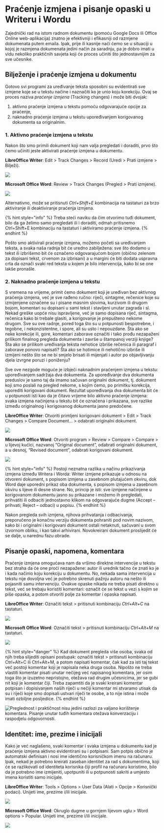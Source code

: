 # Praćenje izmjena i pisanje opaski u Writeru i Wordu

Zajednički rad na istom radnom dokumentu \(pomoću Google Docs ili Office Online web-aplikacija\) znatno je efektivniji i efikasniji od razmjene dokumenata putem emaila. Ipak, prije ili kasnije naći ćemo se u situaciji u kojoj je razmjena dokumenata jedini način za saradnju, pa je dobro imati u vidu nekoliko praktičnih savjeta koji će proces učiniti što jednostavnijim za sve učesnike.

## Bilježenje i praćenje izmjena u dokumentu

Gotovo svi programi za uređivanje teksta sposobni su evidentirati sve izmjene koje se u tekstu načine i naznačiti ko je unio koju korekciju. Ovaj se proces naziva _praćenje izmjena_ \(Tracking changes\) i može biti dvojak:

1. aktivno praćenje izmjena u tekstu pomoću odgovarajuće opcije za praćenje,
2. naknadno praćenje izmjena u tekstu upoređivanjem korigovanog dokumenta sa originalnim.

### 1. Aktivno praćenje izmjena u tekstu

Nakon što smo primili dokument koji nam valja pregledati i doraditi, prvo što ćemo učiniti jeste aktivirati praćenje izmjena u dokumentu.

**LibreOffice Writer**: Edit &gt; Track Changes &gt; Record \(Uredi &gt; Prati izmjene &gt; Bilježi\).

![](../../.gitbook/assets/pracenje-izmjena-low.jpg)

**Microsoft Office Word**: Review &gt; Track Changes \(Pregled &gt; Prati izmjene\).

![](../../.gitbook/assets/pracenje-izmjena-mso.jpg)

Alternativno, može se pritisnuti _Ctrl+Shift+E_ kombinacija na tastaturi za brzo aktiviranje ili deaktiviranje praćenja izmjena.

{% hint style="info" %}
Treba steći naviku da čim otvorimo tuđi dokument, bilo da ga želimo samo pregledati ili i doraditi, odmah pritisnemo Ctrl+Shift+E kombinaciju na tastaturi i aktiviramo praćenje izmjena.
{% endhint %}

Pošto smo aktivirali praćenje izmjena, možemo početi sa uređivanjem teksta, a svaka naša radnja bit će uredno zabilježena: sve što dodamo u tekst ili izbrišemo bit će označeno odgovarajućom bojom \(obično zelenom za dopisani tekst, crvenom za izbrisani\) a u margini će biti dodata uspravna crta da označi svaki red teksta u kojem je bilo intervencija, kako bi se one lakše pronašle.

### 2. Naknadno praćenje izmjena u tekstu

S vremena na vrijeme, primit ćemo dokument koji je uređivan bez aktivnog praćenja izmjena, već je sve rađeno ručno: riječi, sintagme, rečenice koje su izmijenjene označene su i pisane masnim slovima, kurzivom ili drugom bojom, komentari su dopisani u sami tekst i stavljeni unutar zagrada i sl. Nekad greške uopće nisu ispravljene, već je samo dopisana riječ, sintagma, rečenica kako bi trebale glasiti, a korigovanje je prepušteno nekome drugom. Sve su ove radnje, pored toga što su u potpunosti bespotrebne, i tegobne, i nekonzistentne, i spore, ali su usto i nepouzdane. Šta ako se neke korekcije ili, gore, komentari zaborave označiti i tako prođu nezapaženi prilikom finalnog pregleda dokumenta i završe u štampanoj verziji knjige? Šta ako se prilikom uređivanja teksta nehotice izbriše rečenica ili paragraf i zaborave ponovo napisati? Šta ako se hotimice ili nehotično izbriše ili izmijeni nešto što se ne bi smjelo brisati ili mijenjati i autor po objavljivanju djela izvrgne poruzi i poniženju?

Sve ove nezgode moguće je izbjeći naknadnim praćenjem izmjena u tekstu: upoređivanjem sadržaja dva dokumenta. Za upoređivanje dva dokumenta preduslov je samo taj da imamo sačuvan originalni dokument, tj. dokument koji smo poslali na pregled nekome, s kojim ćemo, po primitku korekcija, uporediti korigovani dokument. Rezultat upoređivanja dva dokumenta bit će u potpunosti isti kao da je čitavo vrijeme bilo aktivno praćenje izmjena: svaka izmjena načinjena u tekstu bit će označena i prikazana, sve razlike između originalnog i korigovanog dokumenta jasno predočene.

**LibreOffice Writer**: Otvoriti primljeni korigovani dokument &gt; Edit &gt; Track Changes &gt; Compare Document… &gt; odabrati originalni dokument.

![](../../.gitbook/assets/uporedivanje-dokumenata-low.png)

**Microsoft Office Word**: Otvoriti program &gt; Review &gt; Compare &gt; Compare &gt; u lijevoj kućici, nazvanoj “Original document”, odabrati originalni dokument, a u desnoj, “Revised document”, odabrati korigovani dokument.

![](../../.gitbook/assets/uporedivanje-dokumenata-mso.png)

{% hint style="info" %}
Postoji neznatna razlika u načinu prikazivanja izmjena između Writera i Worda: Writer izmjene prikazuje u odnosu na otvoreni dokument, s popisom izmjena u zasebnom plutajućem okviru, dok Word daje uporedni prikaz oba dokumenta, s popisom izmjena u zasebnom okviru s lijeve ili desne strane. No, princip je isti: sve izmjene načinjene u korigovanom dokumentu jasno su prikazane i možemo ih pregledati, prihvatiti ili odbaciti jednostavno klikom na odgovarajuće dugme \(Accept – prihvati; Reject – odbaci\) u popisu.
{% endhint %}

Nakon pregleda svih izmjena, njihova prihvatanja i odbacivanja, preporučeno je konačnu verziju dokumenta pohraniti pod novim nazivom, kako bi i originalni i korigovani dokument ostali netaknuti, sačuvani u svom izvornom obliku, i kao takvi arhivirani. Novokreirani dokument proslijedit će se dalje, u narednu fazu obrade.

## Pisanje opaski, napomena, komentara

Praćenje izmjena omogućava nam da vršimo direktne intervencije u tekstu bez straha da će one proći nezapažene: autor ili urednik tačno će znati ko je i kada načinio koju korekciju u dokumentu. No, nekada sama intervencija u tekstu nije dovoljna već je potrebno skrenuti pažnju autoru na nešto ili pojasniti samu intervenciju. Ovakve opaske nikada ne treba pisati direktno u tekst, već se trebaju koristiti komentari: označit će se tekst u vezi s kojim se piše opaska, a potom otvoriti polje za komentar i opaska napisati.

**LibreOffice Writer**: Označiti tekst &gt; pritisnuti kombinaciju _Ctrl+Alt+C_ na tastaturi.

![](../../.gitbook/assets/pisanje-komentara-low.png)

**Microsoft Office Word**: Označiti tekst &gt; pritisnuti kombinaciju _Ctrl+Alt+M_ na tastaturi.

![](../../.gitbook/assets/pisanje-komentara-mso.png)

{% hint style="danger" %}
Kad dokument pregleda više osoba, svaka od njih treba slijediti opisani postupak: označiti tekst &gt; pritisnuti kombinaciju Ctrl+Alt+C ili Ctrl+Alt+M, a potom napisati komentar, čak kad za isti taj tekst već postoji komentar koji je napisala neka druga osoba. Nipošto ne treba vlastiti komentar pisati unutar nečijeg već napisanog komentara, jer osim toga što je izuzetno nepristojno, otežava rad drugim učesnicima, jer se gubi nit koji je komentar čiji. Treba zapamtiti da je svaki kreirani komentar potpisan i dopisivanjem naših riječi u nečiji komentar mi stvaramo utisak da su i riječi koje smo dopisali ustvari riječi te osobe, a to nije istina i može imati ozbiljne posljedice.
{% endhint %}

![Preglednost i prakti&#x10D;nost nisu jedini razlozi za valjano kori&#x161;tenje komentara. Pisanje unutar tu&#x111;ih komentara ote&#x17E;ava konverzaciju i raspodjelu odgovornosti.](../../.gitbook/assets/pisanje-u-tudi-komentar.png)



## Identitet: ime, prezime i inicijali

Kako je već naglašeno, svaki komentar i svaka izmjena u dokumentu kad je praćenje izmjena aktivno evidentirani su i potpisani. Sam potpis obično je automatski definisan i nosi ime identično korisničkom imenu na računaru. Ipak, nekad je potrebno kreirati zaseban identitet za rad s dokumentima, koji će se razlikovati od identiteta korisnika čiji profil na računaru koristimo, bilo da je potrebno ime izmijeniti, upotpuniti ili u potpunosti sakriti a umjesto imena koristiti samo inicijale.

**LibreOffice Writer**: Tools &gt; Options &gt; User Data \(Alati &gt; Opcije &gt; Korisnički podaci\). Unijeti ime, prezime i/ili inicijale.

![](../../.gitbook/assets/identitet-low.png)

**Microsoft Office Word**: Okruglo dugme u gornjem lijevom uglu &gt; Word options &gt; Popular. Unijeti ime, prezime i/ili inicijale.

![](../../.gitbook/assets/identitet-mso.png)

